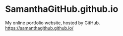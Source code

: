 # SamanthaGitHub.github.io
My online portfolio website, hosted by GitHub.
https://samanthagithub.github.io/
